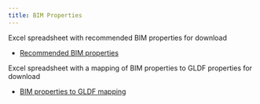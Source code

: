 ```yaml
---
title: BIM Properties
---
```


Excel spreadsheet with recommended BIM properties for download

- [Recommended BIM properties](https://b2b.dial.de/index.php/s/UARRfpzneiXnCP9/download)


Excel spreadsheet with a mapping of BIM properties to GLDF properties for download

- [BIM properties to GLDF mapping](https://docs.google.com/spreadsheets/d/1t82TCAxfn005DGt1GivdTdNfLzpaQ_cO/edit?usp=sharing&ouid=106040447244855746165&rtpof=true&sd=true)
